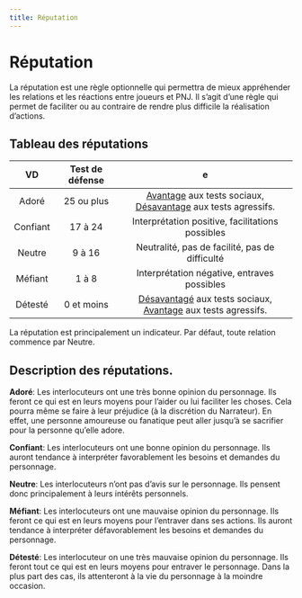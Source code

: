 ```yaml
---
title: Réputation
---
```


# Réputation

La réputation est une règle optionnelle qui permettra de mieux appréhender les relations et les réactions entre joueurs et PNJ. Il s’agit d’une règle qui permet de faciliter ou au contraire de rendre plus difficile la réalisation d’actions.

## Tableau des réputations
|VD|Test de défense|e|
|:-:|:-:|:-:|
|Adoré |25 ou plus| [Avantage](/utiliser-les-caracteristiques/#avantage-et-desavantage) aux tests sociaux, [Désavantage](/utiliser-les-caracteristiques/#avantage-et-desavantage)  aux tests agressifs.|
|Confiant |17 à 24| Interprétation positive, facilitations possibles|
|Neutre |9 à 16| Neutralité, pas de facilité, pas de difficulté|
|Méfiant |1 à 8| Interprétation négative, entraves possibles|
|Détesté |0 et moins |[Désavantagé](/utiliser-les-caracteristiques/#avantage-et-desavantage)  aux tests sociaux, [Avantage](/utiliser-les-caracteristiques/#avantage-et-desavantage)  aux tests agressifs.|

La réputation est principalement un indicateur. Par défaut, toute relation commence par Neutre.

## Description des réputations.
**Adoré**: Les interlocuteurs ont une très bonne opinion du personnage. Ils feront ce qui est en leurs moyens pour l’aider ou lui faciliter les choses. Cela pourra même se faire à leur préjudice (à la discrétion du Narrateur). En effet, une personne amoureuse ou fanatique peut aller jusqu’à se sacrifier pour la personne qu’elle adore.   

**Confiant**: Les interlocuteurs ont une bonne opinion du personnage. Ils auront tendance à interpréter favorablement les besoins et demandes du personnage.  

**Neutre**: Les interlocuteurs n’ont pas d’avis sur le personnage. Ils pensent donc principalement à leurs intérêts personnels.

**Méfiant**: Les interlocuteurs ont une mauvaise opinion du personnage. Ils feront ce qui est en leurs moyens pour l’entraver dans ses actions. Ils auront tendance à interpréter défavorablement les besoins et demandes du personnage.

**Détesté**: Les interlocuteur on une très mauvaise opinion du personnage. Ils feront tout ce qui est en leurs moyens pour entraver le personnage. Dans la plus part des cas, ils attenteront à la vie du personnage à la moindre occasion.
